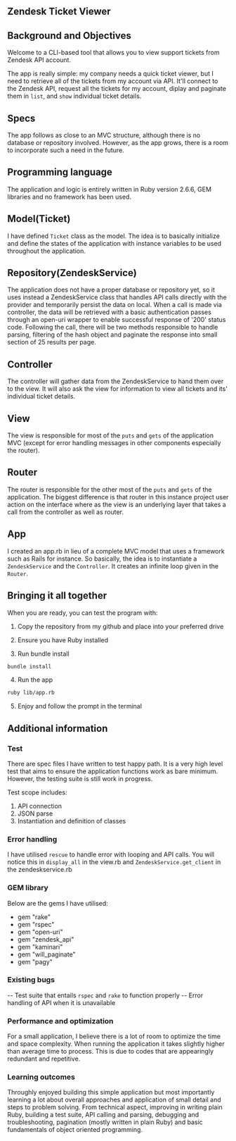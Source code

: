 ## Zendesk Ticket Viewer


## Background and Objectives

Welcome to a CLI-based tool that allows you to view support tickets from Zendesk API account.

The app is really simple: my company needs a quick ticket viewer, but I need to retrieve all of the tickets from my account via API. It'll connect to the Zendesk API, request all the tickets for my account, diplay and paginate them in `list`, and `show` individual ticket details.


## Specs

The app follows as close to an MVC structure, although there is no database or repository involved. However, as the app grows, there is a room to incorporate such a need in the future.


## Programming language

The application and logic is entirely written in Ruby version 2.6.6, GEM libraries and no framework has been used.


## Model(Ticket)

I have defined `Ticket` class as the model. The idea is to basically initialize and define the states of the application with instance variables to be used throughout the application.


## Repository(ZendeskService)

The application does not have a proper database or repository yet, so it uses instead a ZendeskService class that handles API calls directly with the provider and temporarily persist the data on local. When a call is made via controller, the data will be retrieved with a basic authentication passes through an open-uri wrapper to enable successful response of '200' status code. Following the call, there will be two methods responsible to handle parsing, filtering of the hash object and paginate the response into small section of 25 results per page. 


## Controller

The controller will gather data from the ZendeskService to hand them over to the view. It will also ask the view for information to view all tickets and its' individual ticket details.


## View

The view is responsible for most of the `puts` and `gets` of the application MVC (except for error handling messages in other components especially the router).


## Router

The router is responsible for the other most of the `puts` and `gets` of the application. The biggest difference is that router in this instance project user action on the interface where as the view is an underlying layer that takes a call from the controller as well as router.


## App

I created an app.rb in lieu of a complete MVC model that uses a framework such as Rails for instance. So basically, the idea is to instantiate a `ZendeskService` and the `Controller`. It creates an infinite loop given in the `Router`. 


## Bringing it all together

When you are ready, you can test the program with:

1) Copy the repository from my github and place into your preferred drive

2) Ensure you have Ruby installed

3) Run bundle install

```bash
bundle install
```

4) Run the app

```bash
ruby lib/app.rb
```

5) Enjoy and follow the prompt in the terminal


## Additional information


### Test

There are spec files I have written to test happy path. It is a very high level test that aims to ensure the application functions work as bare minimum. However, the testing suite is still work in progress.

Test scope includes:

1) API connection
2) JSON parse
3) Instantiation and definition of classes


### Error handling

I have utilised `rescue` to handle error with looping and API calls. You will notice this in `display_all` in the view.rb and `ZendeskService.get_client` in the zendeskservice.rb


### GEM library

Below are the gems I have utilised:

- gem "rake"
- gem "rspec"
- gem "open-uri"
- gem "zendesk_api"
- gem "kaminari"
- gem "will_paginate"
- gem "pagy"


### Existing bugs

-- Test suite that entails `rspec` and `rake` to function properly
-- Error handling of API when it is unavailable


### Performance and optimization

For a small application, I believe there is a lot of room to optimize the time and space complexity. When running the application it takes slightly higher than average time to process. This is due to codes that are appearingly redundant and repetitive.  


### Learning outcomes

Throughly enjoyed building this simple application but most importantly learning a lot about overall approaches and application of small detail and steps to problem solving. From technical aspect, improving in writing plain Ruby, building a test suite, API calling and parsing, debugging and troubleshooting, pagination (mostly written in plain Ruby) and basic fundamentals of object oriented programming.
